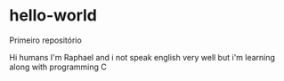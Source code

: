 # hello-world
Primeiro repositório

Hi humans 
I'm Raphael and i not speak english very well but i'm learning along with programming C
